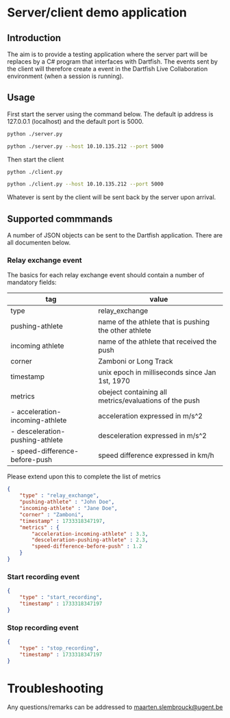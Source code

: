 # Server/client demo application

## Introduction

The aim is to provide a testing application where the server part will be replaces by a C# program that interfaces with Dartfish.
The events sent by the client will therefore create a event in the Dartfish Live Collaboration environment (when a session is running).

## Usage

First start the server using the command below. The default ip address is 127.0.0.1 (localhost) and the default port is 5000.

```bash
python ./server.py

python ./server.py --host 10.10.135.212 --port 5000
```

Then start the client 

```bash
python ./client.py

python ./client.py --host 10.10.135.212 --port 5000
```

Whatever is sent by the client will be sent back by the server upon arrival.

## Supported commmands

A number of JSON objects can be sent to the Dartfish application. There are all documenten below.

### Relay exchange event

The basics for each relay exchange event should contain a number of mandatory fields:

| tag                             | value                                                   |
|---------------------------------|---------------------------------------------------------|
| type                            | relay_exchange                                          |
| pushing-athlete                 | name of the athlete that is pushing the other athlete   |
| incoming athlete                | name of the athlete that received the push              |
| corner                          | Zamboni or Long Track                                   |
| timestamp                       | unix epoch in milliseconds since Jan 1st, 1970          |
| metrics                         | obeject containing all metrics/evaluations of the push  |
| - acceleration-incoming-athlete | acceleration expressed in m/s^2                         | 
| - desceleration-pushing-athlete | desceleration expressed in m/s^2                        |
| - speed-difference-before-push  | speed difference expressed in km/h                      |           

Please extend upon this to complete the list of metrics


```json
{
    "type" : "relay_exchange",
    "pushing-athlete" : "John Doe",
    "incoming-athlete" : "Jane Doe",
    "corner" : "Zamboni",
    "timestamp" : 1733318347197,
    "metrics" : {
        "acceleration-incoming-athlete" : 3.3,
        "desceleration-pushing-athlete" : 2.3,
        "speed-difference-before-push" : 1.2        
    }
}
```

### Start recording event

```json
{
    "type" : "start_recording",
    "timestamp" : 1733318347197
}
```

### Stop recording event

```json
{
    "type" : "stop_recording",
    "timestamp" : 1733318347197
}
```

# Troubleshooting

Any questions/remarks can be addressed to maarten.slembrouck@ugent.be